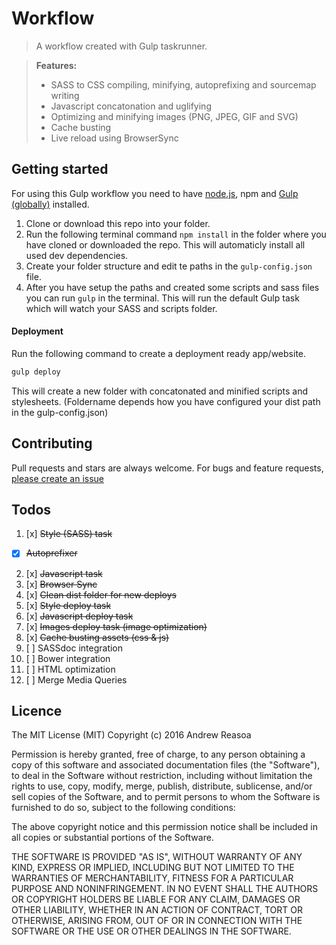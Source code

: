 # Workflow
> A workflow created with Gulp taskrunner.

> **Features:**
> - SASS to CSS compiling, minifying, autoprefixing and sourcemap writing
> - Javascript concatonation and uglifying
> - Optimizing and minifying images (PNG, JPEG, GIF and SVG)
> - Cache busting
> - Live reload using BrowserSync

## Getting started
For using this Gulp workflow you need to have [node.js](https://nodejs.org/en/download/), npm and [Gulp (globally)](https://github.com/gulpjs/gulp/blob/master/docs/getting-started.md) installed.

1. Clone or download this repo into your folder.
2. Run the following terminal command `npm install` in the folder where you have cloned or downloaded the repo. This will automaticly install all used dev dependencies.
3. Create your folder structure and edit te paths in the `gulp-config.json` file.
4. After you have setup the paths and created some scripts and sass files you can run `gulp` in the terminal. This will run the default Gulp task which will watch your SASS and scripts folder.

#### Deployment
Run the following command to create a deployment ready app/website.
``` sh
gulp deploy
```
This will create a new folder with concatonated and minified scripts and stylesheets. (Foldername depends how you have configured your dist path in the gulp-config.json)

## Contributing
Pull requests and stars are always welcome. For bugs and feature requests, [please create an issue](https://github.com/drw026/workflow/issues)

## Todos
1. [x] ~~Style (SASS) task~~
  * [x] ~~Autoprefixer~~
2. [x] ~~Javascript task~~
3. [x] ~~Browser Sync~~
4. [x] ~~Clean dist folder for new deploys~~
5. [x] ~~Style deploy task~~
7. [x] ~~Javascript deploy task~~
8. [x] ~~Images deploy task (image optimization)~~
9. [x] ~~Cache busting assets (css & js)~~
10. [ ] SASSdoc integration
11. [ ] Bower integration
12. [ ] HTML optimization
13. [ ] Merge Media Queries

## Licence
The MIT License (MIT)
Copyright (c) 2016 Andrew Reasoa

Permission is hereby granted, free of charge, to any person obtaining a copy
of this software and associated documentation files (the "Software"), to deal
in the Software without restriction, including without limitation the rights
to use, copy, modify, merge, publish, distribute, sublicense, and/or sell
copies of the Software, and to permit persons to whom the Software is
furnished to do so, subject to the following conditions:

The above copyright notice and this permission notice shall be included in all
copies or substantial portions of the Software.

THE SOFTWARE IS PROVIDED "AS IS", WITHOUT WARRANTY OF ANY KIND, EXPRESS OR
IMPLIED, INCLUDING BUT NOT LIMITED TO THE WARRANTIES OF MERCHANTABILITY,
FITNESS FOR A PARTICULAR PURPOSE AND NONINFRINGEMENT. IN NO EVENT SHALL THE
AUTHORS OR COPYRIGHT HOLDERS BE LIABLE FOR ANY CLAIM, DAMAGES OR OTHER
LIABILITY, WHETHER IN AN ACTION OF CONTRACT, TORT OR OTHERWISE, ARISING FROM,
OUT OF OR IN CONNECTION WITH THE SOFTWARE OR THE USE OR OTHER DEALINGS IN THE
SOFTWARE.